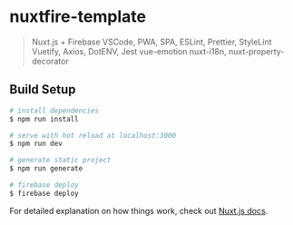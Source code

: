 # nuxtfire-template

> Nuxt.js + Firebase
> VSCode, PWA, SPA, ESLint, Prettier, StyleLint
> Vuetify, Axios, DotENV, Jest
> vue-emotion nuxt-i18n, nuxt-property-decorator

## Build Setup

```bash
# install dependencies
$ npm run install

# serve with hot reload at localhost:3000
$ npm run dev

# generate static project
$ npm run generate

# firebase deploy
$ firebase deploy
```

For detailed explanation on how things work, check out [Nuxt.js docs](https://nuxtjs.org).
